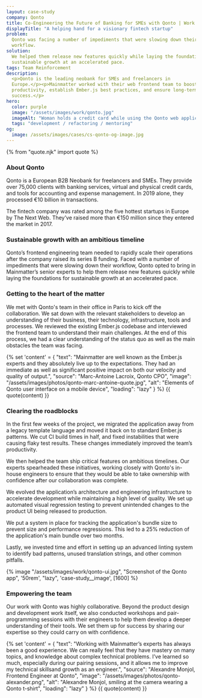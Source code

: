 ```yaml
---
layout: case-study
company: Qonto
title: Co-Engineering the Future of Banking for SMEs with Qonto | Work
displayTitle: "A helping hand for a visionary fintech startup"
problem:
  Qonto was facing a number of impediments that were slowing down their
  workflow.
solution:
  We helped them release new features quickly while laying the foundations for
  sustainable growth at an accelerated pace.
tags: Team Reinforcement
description:
  <p>Qonto is the leading neobank for SMEs and freelancers in
  Europe.</p><p>Mainmatter worked with their web frontend team to boost their
  productivity, establish Ember.js best practices, and ensure long-term
  success.</p>
hero:
  color: purple
  image: "/assets/images/work/qonto.jpg"
  imageAlt: "Woman holds a credit card while using the Qonto web application"
  tags: "development / refactoring / mentoring"
og:
  image: /assets/images/cases/cs-qonto-og-image.jpg
---
```


{% from "quote.njk" import quote %}

<div class="case-study__section">
  <h3 class="case-study__heading">About Qonto</h3>
  <div class="case-study__text">
    <p class="h4">Qonto is a European B2B Neobank for freelancers and SMEs. They provide over 75,000 clients with banking services, virtual and physical credit cards, and tools for accounting and expense management. In 2019 alone, they processed €10 billion in transactions.</p>
    <p>The fintech company was rated among the five hottest startups in Europe by The Next Web. They’ve raised more than €150 million since they entered the market in 2017.</p>
  </div>
</div>

<div class="case-study__section">
  <h3 class="case-study__heading">Sustainable growth with an ambitious timeline</h3>
  <div class="case-study__text">
    <p>Qonto’s frontend engineering team needed to rapidly scale their operations after the company raised its series B funding. Faced with a number of impediments that were slowing down their workflow, Qonto opted to bring in Mainmatter’s senior experts to help them release new features quickly while laying the foundations for sustainable growth at an accelerated pace.</p>
  </div>
</div>

<div class="case-study__section">
  <h3 class="case-study__heading">Getting to the heart of the matter</h3>
  <div class="case-study__text">
    <p>We met with Qonto's team in their office in Paris to kick off the collaboration. We sat down with the relevant stakeholders to develop an understanding of their business, their technology, infrastructure, tools and processes. We reviewed the existing Ember.js codebase and interviewed the frontend team to understand their main challenges. At the end of this process, we had a clear understanding of the status quo as well as the main obstacles the team was facing.</p>
  </div>
</div>

{% set 'content' = {
  "text": "Mainmatter are well known as the Ember.js experts and they absolutely live up to the expectations. They had an immediate as well as significant positive impact on both our velocity and quality of output.",
  "source": "Marc-Antoine Lacroix, Qonto CPO",
  "image": "/assets/images/photos/qonto-marc-antoine-quote.jpg",
  "alt": "Elements of Qonto user interface on a mobile device",
  "loading": "lazy"
} %} {{ quote(content) }}

<div class="case-study__section">
  <h3 class="case-study__heading">Clearing the roadblocks</h3>
  <div class="case-study__text">
    <p>In the first few weeks of the project, we migrated the application away from a legacy template language and moved it back on to standard Ember.js patterns. We cut CI build times in half, and fixed instabilities that were causing flaky test results. These changes immediately improved the team’s productivity.</p>
    <p>We then helped the team ship critical features on ambitious timelines. Our experts spearheaded these initiatives, working closely with Qonto's in-house engineers to ensure that they would be able to take ownership with confidence after our collaboration was complete.</p>
    <p>We evolved the application’s architecture and engineering infrastructure to accelerate development while maintaining a high level of quality. We set up automated visual regression testing to prevent unintended changes to the product UI being released to production.</p>
    <p>We put a system in place for tracking the application's bundle size to prevent size and performance regressions. This led to a 25% reduction of the application's main bundle over two months.</p>
    <p>Lastly, we invested time and effort in setting up an advanced linting system to identify bad patterns, unused translation strings, and other common pitfalls.</p>
  </div>
</div>

<div class="case-study__image-wrapper">
  {% image "/assets/images/work/qonto-ui.jpg", "Screenshot of the Qonto app", '50rem', "lazy", 'case-study__image', [1600] %}
</div>

<div class="case-study__section">
  <h3 class="case-study__heading">Empowering the team</h3>
  <div class="case-study__text">
    <p>Our work with Qonto was highly collaborative. Beyond the product design and development work itself, we also conducted workshops and pair-programming sessions with their engineers to help them develop a deeper understanding of their tools. We set them up for success by sharing our expertise so they could carry on with confidence.</p>
  </div>
</div>

{% set 'content' = {
  "text": "Working with Mainmatter’s experts has always been a good experience. We can really feel that they have mastery on many topics, and knowledge about complex technical problems. I’ve learned so much, especially during our pairing sessions, and it allows me to improve my technical skillsand growth as an engineer.",
  "source": "Alexandre Monjol, Frontend Engineer at Qonto",
  "image": "/assets/images/photos/qonto-alexander.png",
  "alt": "Alexandre Monjol, smiling at the camera wearing a Qonto t-shirt",
  "loading": "lazy"
} %} {{ quote(content) }}
